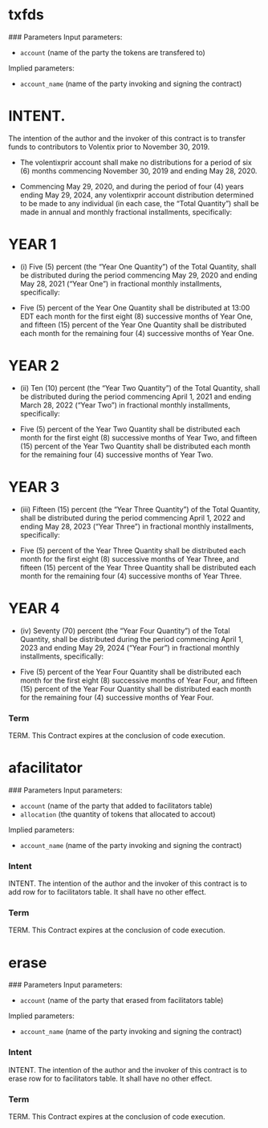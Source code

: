 <h1 class="contract">
   txfds
</h1>
### Parameters
Input parameters:

* `account` (name of the party the tokens are transfered to)

Implied parameters: 

* `account_name` (name of the party invoking and signing the contract)


# INTENT. 
The intention of the author and the invoker of this contract is to transfer funds to contributors to Volentix prior to November 30, 2019.

* The volentixprir account shall make no distributions for a period of six (6) months commencing November 30, 2019 and ending May 28, 2020. 

* Commencing May 29, 2020, and during the period of four (4) years ending May 29, 2024, any volentixprir account distribution determined to be made to any individual (in each case, the “Total Quantity”) shall be made in annual and monthly fractional installments, specifically:

# YEAR 1
* (i) Five (5) percent (the “Year One Quantity”) of the Total Quantity, shall be distributed during the period commencing May 29, 2020 and ending May 28, 2021 (“Year One”) in fractional monthly installments, specifically:

* Five (5) percent of the Year One Quantity shall be distributed at 13:00 EDT each month for the first eight (8) successive months of Year One, and fifteen (15) percent of the Year One Quantity shall be distributed each month for the remaining four (4) successive months of Year One.
# YEAR 2
 * (ii) Ten (10) percent (the “Year Two Quantity”) of the Total Quantity, shall be distributed during the period commencing April 1, 2021 and ending March 28, 2022 (“Year Two”) in fractional monthly installments, specifically:

 * Five (5) percent of the Year Two Quantity shall be distributed each month for the first eight (8) successive months of Year Two, and fifteen (15) percent of the Year Two Quantity shall be distributed each month for the remaining four (4) successive months of Year Two.

# YEAR 3
* (iii) Fifteen (15) percent (the “Year Three Quantity”) of the Total Quantity, shall be distributed during the period commencing April 1, 2022 and ending May 28, 2023 (“Year Three”) in fractional monthly installments, specifically:

* Five (5) percent of the Year Three Quantity shall be distributed each month for the first eight (8) successive months of Year Three, and fifteen (15) percent of the Year Three Quantity shall be distributed each month for the remaining four (4) successive months of Year Three.

# YEAR 4
* (iv) Seventy (70) percent (the “Year Four Quantity”) of the Total Quantity, shall be distributed during the period commencing April 1, 2023 and ending May 29, 2024 (“Year Four”) in fractional monthly installments, specifically:

* Five (5) percent of the Year Four Quantity shall be distributed each month for the first eight (8) successive months of Year Four, and fifteen (15) percent of the Year Four Quantity shall be distributed each month for the remaining four (4) successive months of Year Four.


### Term
TERM. This Contract expires at the conclusion of code execution.

<h1 class="contract">
   afacilitator
</h1>
### Parameters
Input parameters:

* `account` (name of the party that added to facilitators table)
* `allocation` (the quantity of tokens that allocated to accout)

Implied parameters: 

* `account_name` (name of the party invoking and signing the contract)

### Intent
INTENT. The intention of the author and the invoker of this contract is to add row for to facilitators table. It shall have no other effect.

### Term
TERM. This Contract expires at the conclusion of code execution.

<h1 class="contract">
   erase
</h1>
### Parameters
Input parameters:

* `account` (name of the party that erased from facilitators table)

Implied parameters: 

* `account_name` (name of the party invoking and signing the contract)

### Intent
INTENT. The intention of the author and the invoker of this contract is to erase row for to facilitators table. It shall have no other effect.

### Term
TERM. This Contract expires at the conclusion of code execution.